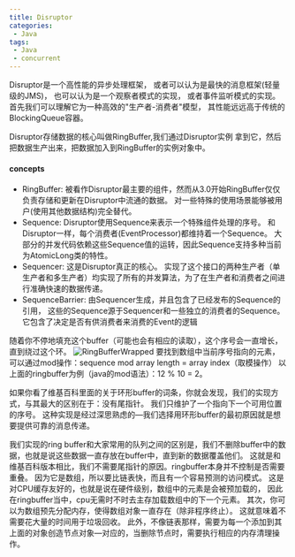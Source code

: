 ```yaml
---
title: Disruptor
categories:
 - Java
tags: 
 - Java
 - concurrent
---
```


Disruptor是一个高性能的异步处理框架，
或者可以认为是最快的消息框架(轻量级的JMS)，
也可以认为是一个观察者模式的实现，
或者事件监听模式的实现。
首先我们可以理解它为一种高效的"生产者-消费者"模型，
其性能远远高于传统的BlockingQueue容器。

Disruptor存储数据的核心叫做RingBuffer,我们通过Disruptor实例
拿到它，然后把数据生产出来，把数据加入到RingBuffer的实例对象中。

#### concepts
* RingBuffer: 被看作Disruptor最主要的组件，然而从3.0开始RingBuffer仅仅负责存储和更新在Disruptor中流通的数据。
    对一些特殊的使用场景能够被用户(使用其他数据结构)完全替代。
* Sequence: Disruptor使用Sequence来表示一个特殊组件处理的序号。
    和Disruptor一样，每个消费者(EventProcessor)都维持着一个Sequence。
    大部分的并发代码依赖这些Sequence值的运转，因此Sequence支持多种当前为AtomicLong类的特性。
* Sequencer: 这是Disruptor真正的核心。
    实现了这个接口的两种生产者（单生产者和多生产者）均实现了所有的并发算法，为了在生产者和消费者之间进行准确快速的数据传递。
* SequenceBarrier: 由Sequencer生成，并且包含了已经发布的Sequence的引用，
    这些的Sequence源于Sequencer和一些独立的消费者的Sequence。它包含了决定是否有供消费者来消费的Event的逻辑
    
随着你不停地填充这个buffer（可能也会有相应的读取），这个序号会一直增长，直到绕过这个环。
![RingBufferWrapped](https://github.com/xuguangwu/blog/blob/master/_posts/images/RingBufferWrapped.png?raw=true)
要找到数组中当前序号指向的元素，
可以通过mod操作：sequence mod array length = array index（取模操作）
以上面的ringbuffer为例（java的mod语法）：12 % 10 = 2。

如果你看了维基百科里面的关于环形buffer的词条，你就会发现，我们的实现方式，与其最大的区别在于：没有尾指针。
我们只维护了一个指向下一个可用位置的序号。
这种实现是经过深思熟虑的—我们选择用环形buffer的最初原因就是想要提供可靠的消息传递。

我们实现的ring buffer和大家常用的队列之间的区别是，我们不删除buffer中的数据，也就是说这些数据一直存放在buffer中，直到新的数据覆盖他们。
这就是和维基百科版本相比，我们不需要尾指针的原因。ringbuffer本身并不控制是否需要重叠。
因为它是数组，所以要比链表快，而且有一个容易预测的访问模式。
这是对CPU缓存友好的，也就是说在硬件级别，数组中的元素是会被预加载的，
因此在ringbuffer当中，cpu无需时不时去主存加载数组中的下一个元素。
其次，你可以为数组预先分配内存，使得数组对象一直存在（除非程序终止）。
这就意味着不需要花大量的时间用于垃圾回收。
此外，不像链表那样，需要为每一个添加到其上面的对象创造节点对象—对应的，当删除节点时，需要执行相应的内存清理操作。